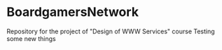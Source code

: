 # BoardgamersNetwork
Repository for the project of "Design of WWW Services" course
Testing some new things

